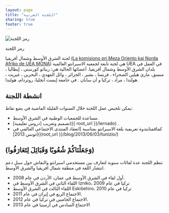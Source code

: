```yaml
---
layout: page
title: "اللجنة العربية"
sharing: true
footer: true
---
```


![رمز اللجنة](images/Peacesalam.png)

رمز اللجنة

لجنة الشرق الأوسط وشمال أفريقيا [(La komisiono pri Meza Oriento kaj Norda Afriko de UEA MONA][Vikipedio]) هي لجنة تابعة لجمعية الاسبرانتو العالمية UEA في العمل في بلدان الشرق الأوسط وشمال أفريقيا.
أعضائها الحالية هي: ريناتو كورستى ، إيطاليا ، منسق، ماري هيلين الصحراء ، فرنسا ، بشير  ، الجزائر ، وائل المهدي ، البحرين ، غيريت  ، هولندا ، مراد  ، تركيا و أن سابان . في جامعة إيست أنجليا، روتردام، هولندا.

[Vikipedio]: http://eo.wikipedia.org/wiki/Komisiono_MONA "La komisiono pri Meza Oriento kaj Norda Afriko de UEA MONA"



انشطة اللجنة
------------

يمكن تلخيص عمل اللجنة خلال السنوات القليلة الماضية في بضع نقاط:

* مساعدة للجمعيات الوطنية في الشرق الأوسط.
* تصمبم وتعريب [دروس تعليمية]({{ root_url }}/lernado) .
* كماقمنابندوة تعريفية بلغة الاسبرانتو بمناسبة [انعقاد المنتدى الاجتماعي العالمي في تونس 2013]({{root_url }}/blog/2013/06/03/tunizio/)

(وَجَعَلْنَاكُمْ شُعُوبًا وَقَبَائِلَ لِتَعَارَفُوا)
----------------------------------------------------


تنظم اللجنة عدة لقائات سنوية لتعارف بين مستخدمي اسبرانتو والنقاش حول سبل دعم انتشار اللغة
في منطقة شمال افريقيا والشرق الأوسط.

- أول لقاء في الشرق الأوسط في عمان، الأردن في عام 2008.
- اللقاء الثاني في الشرق الأوسط في Izniko، تركيا في عام 2009
- اللقاء الثالث في الشرق الأوسط Eskiŝehiro، تركيا في عام 2010
- الاجتماع الربع في إيران في عام 2011.
- الاجتماع الخامس في تركيا في عام 2012.
- الاجتماع السادس في أرمينيا في عام 2013
